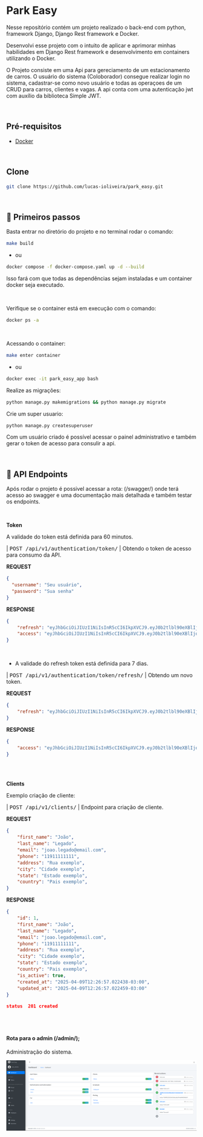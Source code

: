 # Park Easy

Nesse repositório contém um projeto realizado o back-end com python, framework Django, Django Rest framework e Docker.

Desenvolvi esse projeto com o intuito de aplicar e aprimorar minhas habilidades em Django Rest framework e desenvolvimento em containers utilizando o Docker.

O Projeto consiste em uma Api para gereciamento de um estacionamento de carros. O usuário do sistema (Coloborador) consegue realizar login no sistema, cadastrar-se como novo usuário e todas as operaçoes de um CRUD para carros, clientes e vagas. A api conta com uma autenticação jwt com auxílio da biblioteca Simple JWT.

<br>

<h2>Pré-requisitos</h2>

- [Docker](https://www.docker.com/) 

<br>

<h2>Clone</h2>

```bash
git clone https://github.com/lucas-ioliveira/park_easy.git
```

<br>

<h2 id="started">🚀 Primeiros passos</h2>

<p>Basta entrar no diretório do projeto e no terminal rodar o comando:</p> 

```bash
make build
```

- ou

```bash
docker compose -f docker-compose.yaml up -d --build
```

<p>Isso fará com que todas as dependências sejam instaladas e um container docker seja executado.</p>

<br>

<p>Verifique se o container está em execução com o comando:</p>

```bash
docker ps -a
```

<br>

<p>Acessando o container:</p>

```bash
make enter container
```
- ou

```bash
docker exec -it park_easy_app bash
```

<p>Realize as migrações:</p>

```bash
python manage.py makemigrations && python manage.py migrate

```

<p>Crie um super usuario:</p>

```bash
python manage.py createsuperuser
```

<p>Com um usuário criado é possível acessar o painel administrativo e também gerar o token de acesso para consulir a api.</p>

<br>


<h2 id="routes">📍 API Endpoints</h2>

<p>Após rodar o projeto é possivel acessar a rota: (/swagger/) onde terá acesso ao swagger e uma documentação mais detalhada e também testar os endpoints.</p>

<br>

**Token**

<p>A validade do token está definida para 60 minutos.</p>
   
| <kbd>POST /api/v1/authentication/token/</kbd> | Obtendo o token de acesso para consumo da API.


**REQUEST**
```json
{
  "username": "Seu usuário",
  "password": "Sua senha"
}
```

**RESPONSE**
```json
{
	"refresh": "eyJhbGciOiJIUzI1NiIsInR5cCI6IkpXVCJ9.eyJ0b2tlbl90eXBlIjoicmVmcmVzaCIsImV4cCI6MTc0NDI5MTI1MSwiaWF0IjoxNzQ0MjA0ODUxLCJqdGkiOiI0YjFhN2NmNTkzNTI0OWM2ODI2NWVkZGUwYzZhMTBlNyIsInVzZXJfaWQiOjJ9.Bab-9HeBaEwqSqFn5y6IRz3fwas-PhqOQqQISL62GWE",
	"access": "eyJhbGciOiJIUzI1NiIsInR5cCI6IkpXVCJ9.eyJ0b2tlbl90eXBlIjoiYWNjZXNzIiwiZXhwIjoxNzQ0MjA1MTUxLCJpYXQiOjE3NDQyMDQ4NTEsImp0aSI6ImJiNjlkODJmNjUyMTRkMmViODhkNWEyMjBjOTQ0Yzk1IiwidXNlcl9pZCI6Mn0.90KP4KaRinC8vas0g4bVvCVynHWlCuPN1JoLcDR3eMA"
}
```

<br>

- A validade do  refresh token está definida para 7 dias.
   
| <kbd>POST /api/v1/authentication/token/refresh/</kbd> | Obtendo um novo token.


**REQUEST**
```json
{
	"refresh": "eyJhbGciOiJIUzI1NiIsInR5cCI6IkpXVCJ9.eyJ0b2tlbl90eXBlIjoicmVmcmVzaCIsImV4cCI6MTc0NDgxNjQ5MywiaWF0IjoxNzQ0MjExNjkzLCJqdGkiOiI2ODJiYTA2ZWFkOTc0OTQzOTUwZTAxMzM1NDNmZDE0NCIsInVzZXJfaWQiOjJ9.Tq9qd2tLeqfd0BSRMO4LibCLOSkh82kuS6FMcJDEXdU"
}
```

**RESPONSE**
```json
{
	"access": "eyJhbGciOiJIUzI1NiIsInR5cCI6IkpXVCJ9.eyJ0b2tlbl90eXBlIjoiYWNjZXNzIiwiZXhwIjoxNzQ0MjE1MzA0LCJpYXQiOjE3NDQyMTE2OTMsImp0aSI6ImI1M2YxYTViNTRhYTQ1MDY5NWJiMzQzN2E0NTVjOGMwIiwidXNlcl9pZCI6Mn0.BntbNf0B4RzrI_Uc8lndtUXtbFhx3SG-4QQOf31Z-h0"
}
```

<br><br>


**Clients**

<p>Exemplo criação de cliente:</p>

| <kbd>POST /api/v1/clients/</kbd> | Endpoint para criação de cliente.


**REQUEST**
```json
{
	"first_name": "João",
    "last_name": "Legado",
    "email": "joao.legado@email.com",
    "phone": "11911111111",
    "address": "Rua exemplo",
    "city": "Cidade exemplo",
    "state": "Estado exemplo",
    "country": "Pais exemplo",
}
```

**RESPONSE**
```json
{
	"id": 1,
	"first_name": "João",
	"last_name": "Legado",
	"email": "joao.legado@email.com",
	"phone": "11911111111",
	"address": "Rua exemplo",
	"city": "Cidade exemplo",
	"state": "Estado exemplo",
	"country": "Pais exemplo",
	"is_active": true,
	"created_at": "2025-04-09T12:26:57.022438-03:00",
	"updated_at": "2025-04-09T12:26:57.022459-03:00"
}
```
```json
status  201 created
```

<br><br>


#### Rota para o admin (/admin/);

<p>Administração do sistema.</p>

![Rota do admin](docs/images/admin.png)







